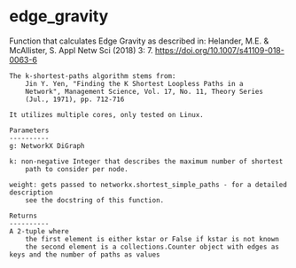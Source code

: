 # edge_gravity

Function that calculates Edge Gravity as described in:
    Helander, M.E. & McAllister, S. Appl Netw Sci (2018) 3: 7.
    https://doi.org/10.1007/s41109-018-0063-6

    The k-shortest-paths algorithm stems from:
        Jin Y. Yen, "Finding the K Shortest Loopless Paths in a
        Network", Management Science, Vol. 17, No. 11, Theory Series
        (Jul., 1971), pp. 712-716

    It utilizes multiple cores, only tested on Linux.

    Parameters
    ----------
    g: NetworkX DiGraph

    k: non-negative Integer that describes the maximum number of shortest
        path to consider per node.

    weight: gets passed to networkx.shortest_simple_paths - for a detailed description
        see the docstring of this function.

    Returns
    ----------
    A 2-tuple where 
        the first element is either kstar or False if kstar is not known
        the second element is a collections.Counter object with edges as keys and the number of paths as values
